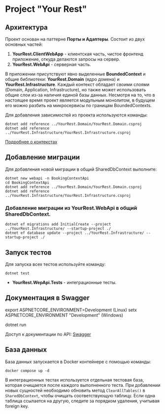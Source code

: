 # Project "Your Rest"

## Архитектура

Проект основан на паттерне **Порты и Адаптеры**.
Состоит из двух основных частей:
1. **YourRest.ClientWebApp** - клиентская часть, чистое фронтенд приложение, откуда делаются запросы на сервер.
2. **YourRest.WebApi** - серверная часть.

В приложении присутствуют явно выделенные **BoundedContext** и общие библиотеки: **YourRest.Domain** (ядро домена) и **YourRest.Infrastructure**. Каждый контекст обладает своими слоями (Domain, Application, Infrastructure), но также может использовать общие слои из-за наличия единой базы данных. Несмотря на то, что в настоящее время проект является модульным монолитом, в будущем его можно разбить на микросервисы по границам BoundedContexts.

Для добавления зависимостей из проекта используются команды:

```
dotnet add reference ../YourRest.Domain/YourRest.Domain.csproj
dotnet add reference ../YourRest.Infrastructure/YourRest.Infrastructure.csproj
```

[Подробнее о контекстах](./_docs/bounded_contexts.md)
## Добавление миграции

Для добавления новой миграции в общий SharedDbContext выполните:
```
dotnet new webapi -n BookingContextApi
cd BookingContextApi
dotnet add reference ../YourRest.Domain/YourRest.Domain.csproj
dotnet add reference ../YourRest.Infrastructure/YourRest.Infrastructure.csproj
```
### Добавление миграции из YourRest.WebApi в общий SharedDbContext.
```
dotnet ef migrations add InitialCreate --project ../YourRest.Infrastructure/ --startup-project ./
dotnet ef database update --project ../YourRest.Infrastructure/ --startup-project ./

```
## Запуск тестов

Для запуска всех тестов используйте команду:

```
dotnet test

```
- **YourRest.WepApi.Tests** - интеграционные тесты.

## Документация в Swagger

export ASPNETCORE_ENVIRONMENT=Development (Linux)
setx ASPNETCORE_ENVIRONMENT "Development" (Windows)

dotnet run

Доступ к документации по API: [Swagger](http://localhost:5201/swagger/index.html)

## База данных

База данных запускается в Docker контейнере с помощью команды:

```
docker compose up -d
```
В интеграционных тестах используется отдельная тестовая база, которая очищается после каждого выполненного теста. При добавлении новых сущностей необходимо обновить метод `ClearAllTables()` в `SharedDbContext`, чтобы очищать соответствующую таблицу. Если одна таблица ссылается на другую, следите за порядком удаления, учитывая foreign key.


